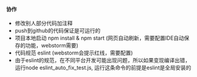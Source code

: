 #### 协作
- 修改别人部分代码加注释
- push到github的代码保证是可运行的
- 项目本地启动 npm install & npm start (网页自动刷新，需要配置IDE自动保存的功能，webstorm需要)
- 代码规范 eslint (webstorm会提示红线，需要配置)
- 由于eslint的规范，在不同平台开发可能出现问题，所以如果变现编译出错，运行node eslint_auto_fix_test.js, 运行这条命令的前提是eslint是全局安装的